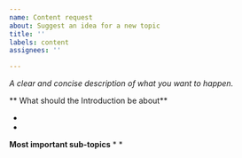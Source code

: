 ```yaml
---
name: Content request
about: Suggest an idea for a new topic
title: ''
labels: content
assignees: ''

---
```


*A clear and concise description of what you want to happen.*

** What should the Introduction be about**

*
*

**Most important sub-topics**
*
*
